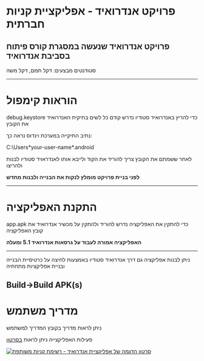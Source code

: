 # פרויקט אנדרואיד - אפליקציית קניות חברתית

## פרויקט אנדרואיד שנעשה במסגרת קורס פיתוח בסביבת אנדרואיד

סטודנטים מבצעים: דקל תמם, דקל משה

____________________________________________________________

# הוראות קימפול

debug.keystore כדי להריץ באנדרואיד סטודיו נדרש קודם כל לשים בתיקית האנדרואיד את הקובץ 

נתיב התיקייה במערכת וינדוס נראה כך:

C:\Users\*your-user-name*\.android

לאחר ששמתם את הקובץ צריך להוריד את הקוד ולייבא אותו לאנדראויד סטודיו לבנות ולהריצו

**לפני בניית פרויקט מומלץ לנקות את הבנייה ולבנות מחדש**

--------------------------------------------------------------
# התקנת האפליקציה

app.apk כדי להתקין את האפליקציה נדרש להוריד ולהתקין על מכשיר אנדרואיד את קובץ האפליקציה 

**האפליקציה אמורה לעבוד על גרסאות אנדרואיד 5.1 ומעלה**

--------------------------------------------------------------
ניתן לבנות אפליקציה גם דרך אנדרואיד סטודיו באמצעות לחיצה על כרטיסיית הבנייה ובניית אפליקציות מתחתיה  

**Build->Build APK(s)**
--------------------------------------------------------------
# מדריך משתמש

ניתן לראות מדריך בקובץ המדריך למשתמש

פעילות האפליקצייה ניתן לראות [בסרטון](https://youtu.be/WFGG_7fgE9c)

[![סרטון הדגמה של אפליקציית אנדרואיד - רשימת קניות משותפת](https://img.youtube.com/vi/WFGG_7fgE9c/0.jpg)](https://youtu.be/WFGG_7fgE9c)

